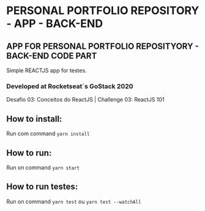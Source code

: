 # PERSONAL PORTFOLIO REPOSITORY - APP - BACK-END
## APP FOR PERSONAL PORTFOLIO REPOSITYORY - BACK-END CODE PART
Simple REACTJS app for testes.

### Developed at Rocketseat´s GoStack 2020
Desafio 03: Conceitos do ReactJS | Challenge 03: ReactJS 101

## How to install:
Run com command `yarn install`<br />

## How to run:
Run on command `yarn start`<br />

## How to run testes:
Run on command `yarn test` ou `yarn test --watchAll`<br />
